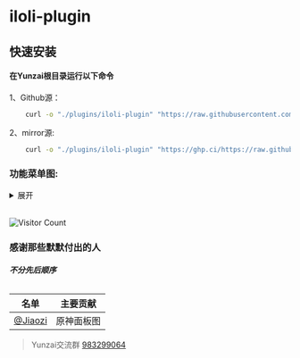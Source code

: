 # iloli-plugin

## 快速安装

 #### 在Yunzai根目录运行以下命令

1、Github源：
```bash
    curl -o "./plugins/iloli-plugin" "https://raw.githubusercontent.com/T060925ZX/iloli-plugin.git"
```
2、mirror源:
```bash
    curl -o "./plugins/iloli-plugin" "https://ghp.ci/https://raw.githubusercontent.com/T060925ZX/iloli-plugin.git"
```
### 功能菜单图:
<details><summary>展开</summary>

图先欠着

</details>
<br>

<div align="left"> 
  
![Visitor Count](https://profile-counter.glitch.me/T060925ZX/count.svg)
  
</div>

### 感谢那些默默付出的人
###### ***不分先后顺序***


| 名单 | 主要贡献 |
|:----: |:----: |
| [@Jiaozi](https://github.com/T060925ZX) | 原神面板图 |



>Yunzai交流群 [983299064](https://qm.qq.com/q/ciLUvOjDyw) 